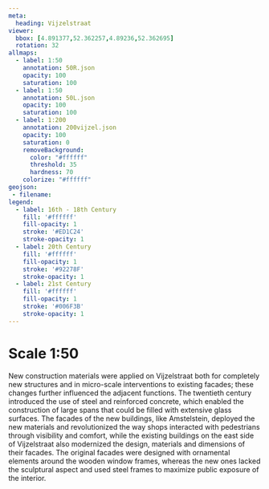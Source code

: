 ```yaml
---
meta:
  heading: Vijzelstraat
viewer:
  bbox: [4.891377,52.362257,4.89236,52.362695]
  rotation: 32
allmaps:
  - label: 1:50
    annotation: 50R.json
    opacity: 100
    saturation: 100
  - label: 1:50
    annotation: 50L.json
    opacity: 100
    saturation: 100
  - label: 1:200
    annotation: 200vijzel.json
    opacity: 100
    saturation: 0
    removeBackground:
      color: "#ffffff"
      threshold: 35
      hardness: 70
    colorize: "#ffffff"
geojson:
 - filename:
legend:
  - label: 16th - 18th Century
    fill: '#ffffff'
    fill-opacity: 1
    stroke: '#ED1C24'
    stroke-opacity: 1
  - label: 20th Century
    fill: '#ffffff'
    fill-opacity: 1
    stroke: '#92278F'
    stroke-opacity: 1
  - label: 21st Century
    fill: '#ffffff'
    fill-opacity: 1
    stroke: '#006F3B'
    stroke-opacity: 1
---
```

# Scale 1:50

New construction materials were applied on Vijzelstraat both for completely new structures and in micro-scale interventions to existing facades; these changes further influenced the adjacent functions. The twentieth century introduced the use of steel and reinforced concrete, which enabled the construction of large spans that could be filled with extensive glass surfaces. The facades of the new buildings, like Amstelstein, deployed the new materials and revolutionized the way shops interacted with pedestrians through visibility and comfort, while the existing buildings on the east side of Vijzelstraat also modernized the design, materials and dimensions of their facades. The original facades were designed with ornamental elements around the wooden window frames, whereas the new ones lacked the sculptural aspect and used steel frames to maximize public exposure of the interior.